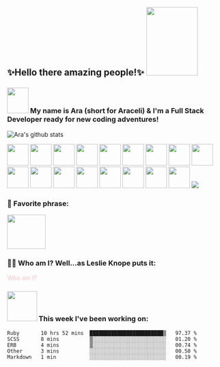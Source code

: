 <!--
**aracelicaes/aracelicaes** is a ✨ _special_ ✨ repository because its `README.md` (this file) appears on your GitHub profile.
-->
## ✨Hello there amazing people!✨ <img src="https://media.giphy.com/media/f3oXKfLFPCQxdLECS8/giphy.gif" width="120" height="160" />

### <img src="https://media.giphy.com/media/Fq8z5f6cjLswCGpiWK/giphy.gif" width="50" height="60" /> My name is Ara (short for Araceli) & I'm a Full Stack Developer ready for new coding adventures!


![Ara's github stats](https://github-readme-stats.vercel.app/api/?username=aracelicaes&show_icons=true&hide_border=true&theme=buefy)

<img src="https://img.icons8.com/nolan/64/timeline-week.png" width="50" height="50" />

<img src="https://img.icons8.com/nolan/64/heroku.png" width="50" height="50" />

<img src="https://img.icons8.com/nolan/64/css-filetype.png" width="50" height="50" />

<img src="https://img.icons8.com/nolan/64/visual-studio-code-2019.png" width="50" height="50" />

<img src="https://img.icons8.com/nolan/64/diploma.png" width="50" height="50" />

<img src="https://img.icons8.com/nolan/64/multi-edit.png" width="50" height="50" />

<img src="https://img.icons8.com/nolan/64/linkedin-circled.png" width="50" height="50" />

<img src="https://img.icons8.com/nolan/64/html-5.png" width="50" height="50" />

<img src="https://img.icons8.com/nolan/64/github.png" width="50" height="50" />

<img src="https://img.icons8.com/nolan/64/twitter-circled.png" width="50" height="50" />

<img src="https://img.icons8.com/nolan/64/adobe-illustrator.png" width="50" height="50" />

<img src="https://img.icons8.com/nolan/64/adobe-indesign.png" width="50" height="50" />

<img src="https://img.icons8.com/nolan/64/adobe-photoshop.png" width="50" height="50" />

<img src="https://img.icons8.com/nolan/64/javascript.png" width="50" height="50" />

<img src="https://img.icons8.com/nolan/64/react-native.png" width="50" height="50" />

<img src="https://img.icons8.com/nolan/64/gimp.png" width="50" height="50" />

<img src="https://img.icons8.com/nolan/64/inkscape.png" width="50" height="50" />

<img src="https://img.icons8.com/nolan/64/working-with-a-laptop.png"/>




### 💬 Favorite phrase: <br>
<img src="https://media.giphy.com/media/H8FQZWE81iC6iguii7/giphy.gif" width="90" height="80" />
  
### 👧🏻 Who am I? Well...as Leslie Knope puts it: <br>
<span style="color: pink;">Who am I?</span>
    
### <img src="https://media.giphy.com/media/lOy2Atid9t5dpdj7XA/giphy.gif" width="70" height="70" /> This week I've been working on: 
<!--START_SECTION:waka-->
```text
Ruby       10 hrs 52 mins  ████████████████████████▒   97.37 % 
SCSS       8 mins          ▒░░░░░░░░░░░░░░░░░░░░░░░░   01.20 % 
ERB        4 mins          ▒░░░░░░░░░░░░░░░░░░░░░░░░   00.74 % 
Other      3 mins          ░░░░░░░░░░░░░░░░░░░░░░░░░   00.50 % 
Markdown   1 min           ░░░░░░░░░░░░░░░░░░░░░░░░░   00.19 % 
```
<!--END_SECTION:waka-->
